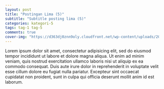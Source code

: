 ```yaml
---  
layout: post
title: "Postingan Lima (5)"
subtitle: "Subtitle posting lima (5)"
categories: kategori-5
tags: tag-1 tag-5
comments: true
cover-img: "https://d363dj0znn9oly.cloudfront.net/wp-content/uploads/2019/07/lorem-ipsum-shutterstock.jpg"
---  
```

  
Lorem ipsum dolor sit amet, consectetur adipisicing elit, sed do eiusmod tempor incididunt ut labore et dolore magna aliqua. Ut enim ad minim veniam, quis nostrud exercitation ullamco laboris nisi ut aliquip ex ea commodo consequat. Duis aute irure dolor in reprehenderit in voluptate velit esse cillum dolore eu fugiat nulla pariatur. Excepteur sint occaecat cupidatat non proident, sunt in culpa qui officia deserunt mollit anim id est laborum.